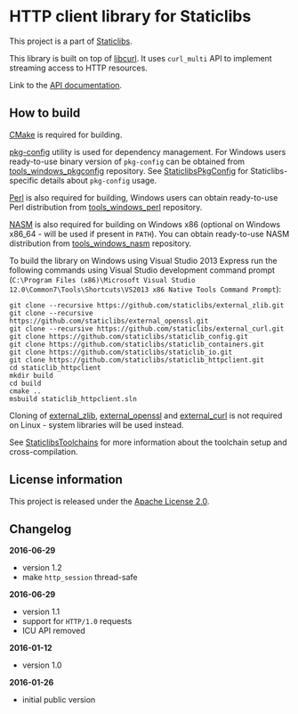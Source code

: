 HTTP client library for Staticlibs
==================================

This project is a part of [Staticlibs](http://staticlibs.net/).

This library is built on top of [libcurl](http://curl.haxx.se/libcurl/c/). 
It uses `curl_multi` API to implement streaming access to HTTP resources.

Link to the [API documentation](http://staticlibs.github.io/staticlib_httpclient/docs/html/namespacestaticlib_1_1httpclient.html).

How to build
------------

[CMake](http://cmake.org/) is required for building.

[pkg-config](http://www.freedesktop.org/wiki/Software/pkg-config/) utility is used for dependency management.
For Windows users ready-to-use binary version of `pkg-config` can be obtained from [tools_windows_pkgconfig](https://github.com/staticlibs/tools_windows_pkgconfig) repository.
See [StaticlibsPkgConfig](https://github.com/staticlibs/wiki/wiki/StaticlibsPkgConfig) for Staticlibs-specific details about `pkg-config` usage.

[Perl](https://www.perl.org/) is also required for building, Windows users can obtain ready-to-use
Perl distribution from [tools_windows_perl](https://github.com/staticlibs/tools_windows_perl) repository.

[NASM](http://nasm.us/) is also required for building on Windows x86 
(optional on Windows x86_64 - will be used if present in `PATH`).
You can obtain ready-to-use NASM distribution from 
[tools_windows_nasm](https://github.com/staticlibs/tools_windows_nasm) repository.

To build the library on Windows using Visual Studio 2013 Express run the following commands using
Visual Studio development command prompt 
(`C:\Program Files (x86)\Microsoft Visual Studio 12.0\Common7\Tools\Shortcuts\VS2013 x86 Native Tools Command Prompt`):

    git clone --recursive https://github.com/staticlibs/external_zlib.git
    git clone --recursive https://github.com/staticlibs/external_openssl.git
    git clone --recursive https://github.com/staticlibs/external_curl.git
    git clone https://github.com/staticlibs/staticlib_config.git
    git clone https://github.com/staticlibs/staticlib_containers.git
    git clone https://github.com/staticlibs/staticlib_io.git
    git clone https://github.com/staticlibs/staticlib_httpclient.git
    cd staticlib_httpclient
    mkdir build
    cd build
    cmake ..
    msbuild staticlib_httpclient.sln

Cloning of [external_zlib](https://github.com/staticlibs/external_zlib),
[external_openssl](https://github.com/staticlibs/external_openssl) and
[external_curl](https://github.com/staticlibs/external_curl) is not required on Linux - 
system libraries will be used instead.

See [StaticlibsToolchains](https://github.com/staticlibs/wiki/wiki/StaticlibsToolchains) for 
more information about the toolchain setup and cross-compilation.

License information
-------------------

This project is released under the [Apache License 2.0](http://www.apache.org/licenses/LICENSE-2.0).

Changelog
---------

**2016-06-29**

 * version 1.2
 * make `http_session` thread-safe

**2016-06-29**

 * version 1.1
 * support for `HTTP/1.0` requests
 * ICU API removed

**2016-01-12**

 * version 1.0

**2016-01-26**

 * initial public version
